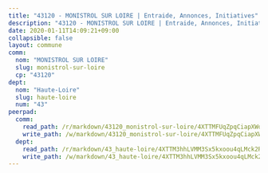 ```yaml
---
title: "43120 - MONISTROL SUR LOIRE | Entraide, Annonces, Initiatives"
description: "43120 - MONISTROL SUR LOIRE | Entraide, Annonces, Initiatives"
date: 2020-01-11T14:09:21+09:00
collapsible: false
layout: commune
comm:
  nom: "MONISTROL SUR LOIRE"
  slug: monistrol-sur-loire
  cp: "43120"
dept:
  nom: "Haute-Loire"
  slug: haute-loire
  num: "43"
peerpad:
  comm:
    read_path: /r/markdown/43120_monistrol-sur-loire/4XTTMFUqZpqCiapXWoYD2gRPCz7cMt7qMf7QioSFnVwRZb47s
    write_path: /w/markdown/43120_monistrol-sur-loire/4XTTMFUqZpqCiapXWoYD2gRPCz7cMt7qMf7QioSFnVwRZb47s-K3TgUNBidG8gLmQ3bvwqQSCkavbe2Chv9fdMmiecY5xH9efWT2XXGjJracyLu4CkCGQsy4g5QakzdBSkTXF6ypez4KreXgG9fsQneJ36kucPDr9JGFBrCnLnbsUVnQDaV6PD61Ay
  dept:
    read_path: /r/markdown/43_haute-loire/4XTTM3hhLVMM3Sx5kxoou4qLMck2RjGiJF8bjxPuKy3VyRdWX
    write_path: /w/markdown/43_haute-loire/4XTTM3hhLVMM3Sx5kxoou4qLMck2RjGiJF8bjxPuKy3VyRdWX-K3TgTnndWXCUw13Pw3gJoEo9qHUCGXZ4frH2coLZWWDcoWKo22cU2VNENpi117F5bi6bu3WHMPd2VTrETU2R5owQhCBrUQgvCKerk4NqeDhN66egG9mHY8CCfEckbCp9SecEdL6b
---
```


